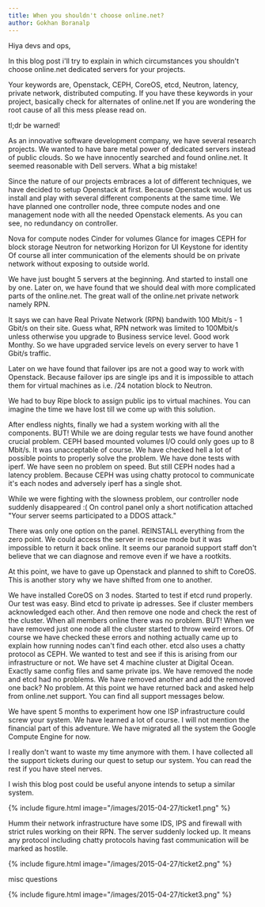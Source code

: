```yaml
---
title: When you shouldn't choose online.net?
author: Gokhan Boranalp
---
```


Hiya devs and ops,

In this blog post i'll try to explain in which circumstances you shouldn't choose online.net dedicated servers for your projects.

Your keywords are, Openstack, CEPH, CoreOS, etcd, Neutron, latency, private network, distributed computing. If you have these keywords in your project, basically check for alternates of online.net
If you are wondering the root cause of all this mess please read on.

tl;dr be warned!

As an innovative software development company, we have several research projects. We wanted to have bare metal power of dedicated servers instead of public clouds. So we have innocently searched and found online.net. It seemed reasonable with Dell servers. What a big mistake!

Since the nature of our projects embraces a lot of different techniques, we have decided to setup Openstack at first. Because Openstack would let us install and play with several different components at the same time.
We have planned one controller node, three compute nodes and one management node with all the needed Openstack elements. As you can see, no redundancy on controller.

Nova for compute nodes
Cinder for volumes
Glance for images
CEPH for block storage
Neutron for networking
Horizon for UI
Keystone for identity
Of course all inter communication of the elements should be on private network without exposing to outside world.

We have just bought 5 servers at the beginning. And started to install one by one. Later on, we have found that we should deal with more complicated parts of the online.net. The great wall of the online.net private network namely RPN.

It says we can have Real Private Network (RPN) bandwith 100 Mbit/s - 1 Gbit/s on their site. Guess what, RPN network was limited to 100Mbit/s unless otherwise you upgrade to Business service level. Good work Monthy.
So we have upgraded service levels on every server to have 1 Gbit/s traffic.

Later on we have found that failover ips are not a good way to work with Openstack. Because failover ips are single ips and it is impossible to attach them for virtual machines as i.e. /24 notation block to Neutron.

We had to buy Ripe block to assign public ips to virtual machines. You can imagine the time we have lost till we come up with this solution.

After endless nights, finally we had a system working with all the components. BUT! While we are doing regular tests we have found another crucial problem. CEPH based mounted volumes I/O could only goes up to 8 Mbit/s. It was unacceptable of course. We have checked hell a lot of possible points to properly solve the problem.
We have done tests with iperf. We have seen no problem on speed. But still CEPH nodes had a latency problem. Because CEPH was using chatty protocol to communicate it's each nodes and adversely iperf has a single shot.

While we were fighting with the slowness problem, our controller node suddenly disappeared :(
On control panel only a short notification attached "Your server seems participated to a DDOS attack."

There was only one option on the panel. REINSTALL everything from the zero point. We could access the server in rescue mode but it was impossible to return it back online. It seems our paranoid support staff don't believe that we can diagnose and remove even if we have a rootkits.

At this point, we have to gave up Openstack and planned to shift to CoreOS. This is another story why we have shifted from one to another.

We have installed CoreOS on 3 nodes. Started to test if etcd rund properly. Our test was easy. Bind etcd to private ip adresses. See if cluster members acknowledged each other. And then remove one node and check the rest of the cluster. When all members online there was no problem. BUT! When we have removed just one node all the cluster started to throw weird errors. Of course we have checked these errors and nothing actually came up to explain how running nodes can't find each other. etcd also uses a chatty protocol as CEPH.
We wanted to test and see if this is arising from our infrastructure or not. We have set 4 machine cluster at Digital Ocean. Exactly same config files and same private ips. We have removed the node and etcd had no problems. We have removed another and add the removed one back? No problem.
At this point we have returned back and asked help from online.net support. You can find all support messages below.

We have spent 5 months to experiment how one ISP infrastructure could screw your system. We have learned a lot of course. I will not mention the financial part of this adventure.
We have migrated all the system the Google Compute Engine for now.

I really don't want to waste my time anymore with them.
I have collected all the support tickets during our quest to setup our system. You can read the rest if you have steel nerves.

I wish this blog post could be useful anyone intends to setup a similar system.


{% include figure.html image="/images/2015-04-27/ticket1.png" %}

Humm their network infrastructure have some IDS, IPS and firewall with strict rules working on their RPN. The server suddenly locked up. It means any protocol including chatty protocols having fast communication will be marked as hostile.

{% include figure.html image="/images/2015-04-27/ticket2.png" %}

misc questions

{% include figure.html image="/images/2015-04-27/ticket3.png" %}
